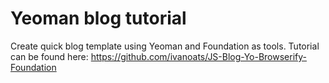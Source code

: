 Yeoman blog tutorial
=======================
Create quick blog template using Yeoman and Foundation as tools.
Tutorial can be found here: 
https://github.com/ivanoats/JS-Blog-Yo-Browserify-Foundation